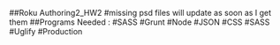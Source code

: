
##Roku Authoring2_HW2
#missing psd files will update as soon as I get them
##Programs Needed :
#SASS
#Grunt
#Node
#JSON
#CSS
#SASS
#Uglify
#Production
